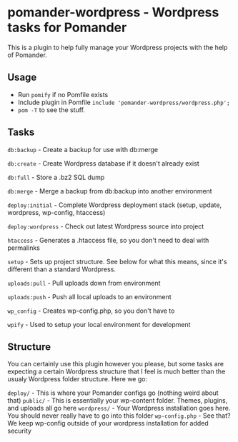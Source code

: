 pomander-wordpress - Wordpress tasks for Pomander
=================================================

This is a plugin to help fully manage your Wordpress projects
with the help of Pomander.

Usage
-----

* Run `pomify` if no Pomfile exists
* Include plugin in Pomfile `include 'pomander-wordpress/wordpress.php';`
* `pom -T` to see the stuff.

Tasks
-----

`db:backup` - Create a backup for use with db:merge

`db:create` - Create Wordpress database if it doesn't already exist

`db:full` - Store a .bz2 SQL dump

`db:merge` - Merge a backup from db:backup into another environment

`deploy:initial` - Complete Wordpress deployment stack (setup, update, wordpress, wp-config, htaccess)

`deploy:wordpress` - Check out latest Wordpress source into project

`htaccess` - Generates a .htaccess file, so you don't need to deal with permalinks

`setup` - Sets up project structure. See below for what this means, since it's different than a standard Wordpress.

`uploads:pull` - Pull uploads down from environment

`uploads:push` - Push all local uploads to an environment

`wp_config` - Creates wp-config.php, so you don't have to

`wpify` - Used to setup your local environment for development


Structure
---------

You can certainly use this plugin however you please, but some tasks are
expecting a certain Wordpress structure that I feel is much better than
the usualy Wordpress folder structure. Here we go:

`deploy/` - This is where your Pomander configs go (nothing weird about that)
`public/` - This is essentially your wp-content folder. Themes, plugins, and uploads all go here
`wordpress/` - Your Wordpress installation goes here. You should never really have to go into this folder
`wp-config.php` - See that? We keep wp-config outside of your wordpress installation for added security
